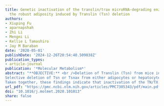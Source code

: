 ```yaml
---
title: Genetic inactivation of the translin/trax microRNA-degrading enzyme phenocopies
  the robust adiposity induced by Translin (Tsn) deletion
authors:
- Xiuping Fu
- aparnapshah
- Zhi Li
- Mengni Li
- Kellie L Tamashiro
- Jay M Baraban
date: '2020-05-01'
publishDate: '2024-12-26T20:54:40.509038Z'
publication_types:
- article-journal
publication: '*Molecular Metabolism*'
abstract: "**OBJECTIVE:** <br />Deletion of Translin (Tsn) from mice induces an unusual metabolic profile characterized by robust adiposity, normal body weight and glucose tolerance. Translin (TN) protein and its partner, trax (TX), form the TN/TX microRNA-degrading enzyme. Since the microRNA system plays a prominent role in regulating metabolism, we reasoned that the metabolic profile displayed by Tsn KO mice might reflect dysregulation of microRNA signaling.<br /><br />**METHODS:**<br />To test this hypothesis, we inserted a mutation, E126A, in Tsnax, the gene encoding TX, that abolishes the microRNA-degrading enzymatic activity of the TN/TX complex. In addition, to help define the cell types that drive the adiposity phenotype, we have also generated mice with floxed alleles of Tsn or Tsnax.<br /><br />**RESULTS:**<br />Introduction of the E126A mutation in Tsnax does not impair expression of TN or TX proteins or their co-precipitation. Furthermore, these mice display selective increases in microRNAs that match those induced by Tsn deletion, confirming that this mutation in Tsnax inactivates the microRNA-degrading activity of the TN/TX complex. Mice homozygous for the Tsnax (E126A) mutation display a metabolic profile that closely mimics that of Tsn KO mice.<br /><br />
Selective deletion of Tsn or Tsnax from either adipocytes or hepatocytes, two candidate cell types, does not phenocopy the elevated adiposity displayed by mice with constitutive Tsn deletion or the Tsnax(E126A) mutation. Furthermore, global, conditional deletion of Tsn in adulthood does not elicit increased adiposity.<br /><br />**CONCLUSION:**<br />
Taken together, these findings indicate that inactivation of the TN/TX microRNA-degrading enzyme during development is necessary to drive the robust adiposity displayed by Tsn KO mice."
url_pdf: "https://pmc.ncbi.nlm.nih.gov/articles/PMC7305343/pdf/main.pdf"
doi: "10.1016/j.molmet.2020.101013"
share: false
---
```

